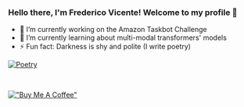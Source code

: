 ### Hello there, I'm Frederico Vicente! Welcome to my profile 👋

- 🔭 I’m currently working on the Amazon Taskbot Challenge
- 🌱 I’m currently learning about multi-modal transformers' models
- ⚡ Fun fact: Darkness is shy and polite (I write poetry)

[![Poetry](https://img.shields.io/badge/Poetry-Medium-1f425f.svg?color=green)](https://words-seeking-glory.medium.com)

<br>

[!["Buy Me A Coffee"](https://www.buymeacoffee.com/assets/img/custom_images/orange_img.png)](https://www.buymeacoffee.com/MrVicente)
